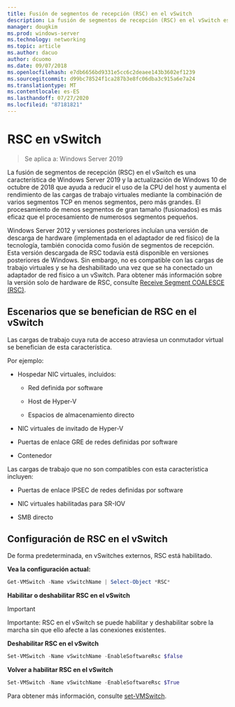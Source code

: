 ```yaml
---
title: Fusión de segmentos de recepción (RSC) en el vSwitch
description: La fusión de segmentos de recepción (RSC) en el vSwitch es una característica de Windows Server 2019 y la actualización de Windows 10 de octubre de 2018 que ayuda a reducir el uso de la CPU del host y aumenta el rendimiento de las cargas de trabajo virtuales mediante la combinación de varios segmentos TCP en menos segmentos, pero más grandes. El procesamiento de menos segmentos de gran tamaño (fusionados) es más eficaz que el procesamiento de numerosos segmentos pequeños.
manager: dougkim
ms.prod: windows-server
ms.technology: networking
ms.topic: article
ms.author: dacuo
author: dcuomo
ms.date: 09/07/2018
ms.openlocfilehash: e7db6656bd9331e5cc6c2deaee143b3602ef1239
ms.sourcegitcommit: d99bc78524f1ca287b3e8fc06dba3c915a6e7a24
ms.translationtype: MT
ms.contentlocale: es-ES
ms.lasthandoff: 07/27/2020
ms.locfileid: "87181821"
---
```

# <a name="rsc-in-the-vswitch"></a>RSC en vSwitch
>Se aplica a: Windows Server 2019

La fusión de segmentos de recepción (RSC) en el vSwitch es una característica de Windows Server 2019 y la actualización de Windows 10 de octubre de 2018 que ayuda a reducir el uso de la CPU del host y aumenta el rendimiento de las cargas de trabajo virtuales mediante la combinación de varios segmentos TCP en menos segmentos, pero más grandes. El procesamiento de menos segmentos de gran tamaño (fusionados) es más eficaz que el procesamiento de numerosos segmentos pequeños.

Windows Server 2012 y versiones posteriores incluían una versión de descarga de hardware (implementada en el adaptador de red físico) de la tecnología, también conocida como fusión de segmentos de recepción. Esta versión descargada de RSC todavía está disponible en versiones posteriores de Windows. Sin embargo, no es compatible con las cargas de trabajo virtuales y se ha deshabilitado una vez que se ha conectado un adaptador de red físico a un vSwitch. Para obtener más información sobre la versión solo de hardware de RSC, consulte [Receive Segment COALESCE (RSC)](/previous-versions/windows/it-pro/windows-server-2012-R2-and-2012/hh997024(v=ws.11)).

## <a name="scenarios-that-benefit-from-rsc-in-the-vswitch"></a>Escenarios que se benefician de RSC en el vSwitch

Las cargas de trabajo cuya ruta de acceso atraviesa un conmutador virtual se benefician de esta característica.

Por ejemplo:

-   Hospedar NIC virtuales, incluidos:

    -   Red definida por software

    -   Host de Hyper-V

    -   Espacios de almacenamiento directo

-   NIC virtuales de invitado de Hyper-V

-   Puertas de enlace GRE de redes definidas por software

-   Contenedor

Las cargas de trabajo que no son compatibles con esta característica incluyen:

-   Puertas de enlace IPSEC de redes definidas por software

-   NIC virtuales habilitadas para SR-IOV

-   SMB directo

## <a name="configure-rsc-in-the-vswitch"></a>Configuración de RSC en el vSwitch


De forma predeterminada, en vSwitches externos, RSC está habilitado.

**Vea la configuración actual:**

```PowerShell
Get-VMSwitch -Name vSwitchName | Select-Object *RSC*
```

**Habilitar o deshabilitar RSC en el vSwitch**


>[!IMPORTANT]
>Importante: RSC en el vSwitch se puede habilitar y deshabilitar sobre la marcha sin que ello afecte a las conexiones existentes.


**Deshabilitar RSC en el vSwitch**

```PowerShell
Set-VMSwitch -Name vSwitchName -EnableSoftwareRsc $false
```

**Volver a habilitar RSC en el vSwitch**

```PowerShell
Set-VMSwitch -Name vSwitchName -EnableSoftwareRsc $True
```
Para obtener más información, consulte [set-VMSwitch](https://docs.microsoft.com/powershell/module/hyper-v/set-vmswitch?view=win10-ps).

